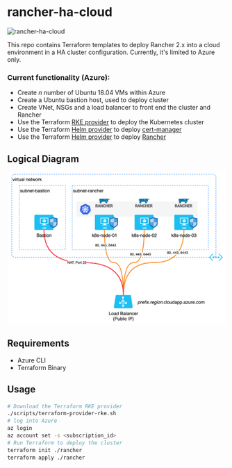 # rancher-ha-cloud

![rancher-ha-cloud](https://github.com/ArkoseLabs/rancher-ha-cloud/workflows/rancher-ha-cloud/badge.svg?branch=master)

This repo contains Terraform templates to deploy Rancher 2.x into a cloud environment in a HA cluster configuration. Currently, it's limited to Azure only.

### Current functionality (Azure):
- Create *n* number of Ubuntu 18.04 VMs within Azure
- Create a Ubuntu bastion host, used to deploy cluster
- Create VNet, NSGs and a load balancer to front end the cluster and Rancher
- Use the Terraform [RKE provider](https://github.com/rancher/terraform-provider-rke) to deploy the Kubernetes cluster
- Use the Terraform [Helm provider](https://www.terraform.io/docs/providers/helm/index.html) to deploy [cert-manager](https://cert-manager.io/docs/)
- Use the Terraform [Helm provider](https://www.terraform.io/docs/providers/helm/index.html) to deploy [Rancher](https://rancher.com/)

## Logical Diagram
![IEP Platform](images/azure-logical.png)

## Requirements
- Azure CLI
- Terraform Binary

## Usage

```sh
# Download the Terraform RKE provider
./scripts/terraform-provider-rke.sh
# log into Azure
az login
az account set -s <subscription_id>
# Run Terraform to deploy the cluster
terraform init ./rancher
terraform apply ./rancher
